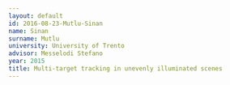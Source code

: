 ```yaml
---
layout: default 
id: 2016-08-23-Mutlu-Sinan
name: Sinan
surname: Mutlu
university: University of Trento
advisor: Messelodi Stefano
year: 2015
title: Multi-target tracking in unevenly illuminated scenes
---
```

